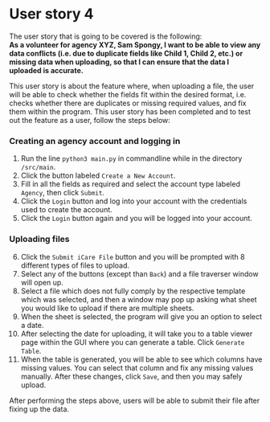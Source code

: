 # User story 4
The user story that is going to be covered is the following:  
**As a volunteer for agency XYZ, Sam Spongy, I want to be able to view any data conflicts (i.e. due to duplicate fields like Child 1, Child 2, etc.) or missing data when uploading, so that I can ensure that the data I uploaded is accurate.**


This user story is about the feature where, when uploading a file, the user will be able to check whether the fields fit within the desired format, i.e. checks whether there are duplicates or missing required values, and fix them within the program. This user story has been completed and to test out the feature as a user, follow the steps below:

### Creating an agency account and logging in
  1. Run the line `python3 main.py` in commandline while in the directory `/src/main`.
  2. Click the button labeled `Create a New Account`.
  3. Fill in all the fields as required and select the account type labeled `Agency`, then click `Submit`.
  4. Click the `Login` button and log into your account with the credentials used to create the account.
  5. Click the `Login` button again and you will be logged into your account.

### Uploading files
  6. Click the `Submit iCare File` button and you will be prompted with 8 different types of files to upload.
  7. Select any of the buttons (except than `Back`) and a file traverser window will open up.
  8. Select a file which does not fully comply by the respective template which was selected, and then a window may pop up asking what sheet you would like to upload if there are multiple sheets.
  9. When the sheet is selected, the program will give you an option to select a date.
  10. After selecting the date for uploading, it will take you to a table viewer page within the GUI where you can generate a table. Click `Generate Table`.
  11. When the table is generated, you will be able to see which columns have missing values. You can select that column and fix any missing values manually. After these changes, click `Save`, and then you may safely upload.

After performing the steps above, users will be able to submit their file after fixing up the data.
